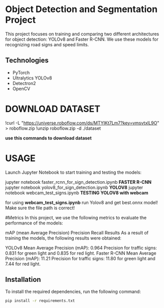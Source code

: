 # Object Detection and Segmentation Project

This project focuses on training and comparing two different architectures for object detection: YOLOv8 and Faster R-CNN. We use these models for recognizing road signs and speed limits.

## Technologies

- PyTorch
- Ultralytics YOLOv8
- Detectron2
- OpenCV



# DOWNLOAD DATASET

!curl -L "https://universe.roboflow.com/ds/MTYIKt7Lm7?key=vmsvtxlL9O" > roboflow.zip
!unzip roboflow.zip -d ./dataset

**use this commands to download dataset**


# USAGE

Launch Jupyter Notebook to start training and testing the models:

jupyter notebook faster_rcnn_for_sign_detection.ipynb **FASTER R-CNN**
jupyter notebook yolov8_for_sign_detection.ipynb **YOLOV8**
jupyter notebook webcam_test_signs.ipynb **TESTING YOLOV8 with webcam**

for using  **webcam_test_signs.ipynb** run Yolov8 and get best.onnx model! Make sure the file path is correct!

#Metrics
In this project, we use the following metrics to evaluate the performance of the models:

mAP (mean Average Precision)
Precision
Recall
Results
As a result of training the models, the following results were obtained:

YOLOv8
Mean Average Precision (mAP): 0.964
Precision for traffic signs: 0.831 for green light and 0.835 for red light.
Faster R-CNN
Mean Average Precision (mAP): 11.21
Precision for traffic signs: 11.80 for green light and 7.44 for red light.



## Installation

To install the required dependencies, run the following command:

```bash
pip install -r requirements.txt
